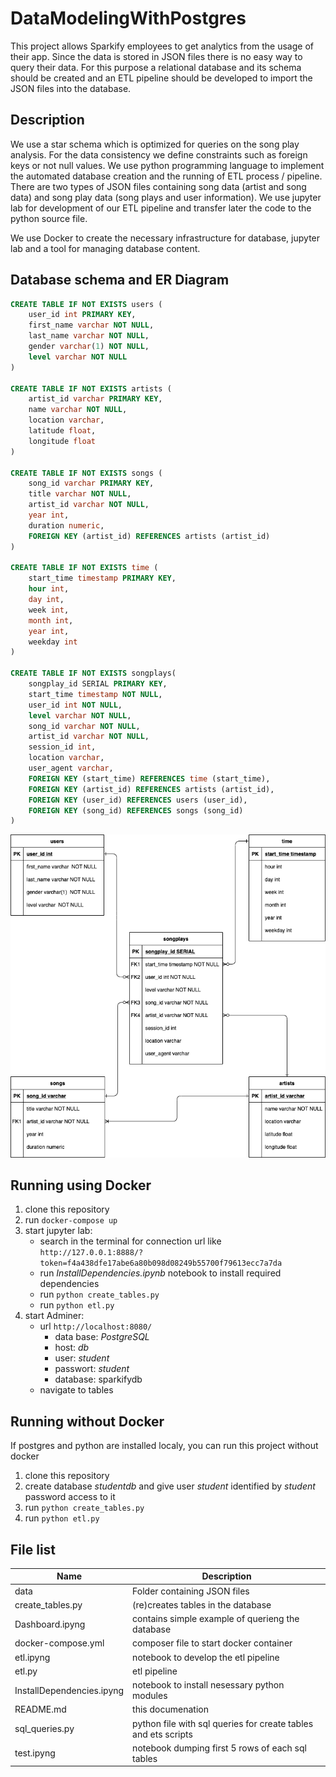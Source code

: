 # DataModelingWithPostgres

This project allows Sparkify employees to get analytics from the usage of their app. Since the data is stored in JSON files there is no easy way to query their data.
For this purpose a relational database and its schema should be created and an ETL pipeline should be developed to import the JSON files into the database.

## Description

We use a star schema which is optimized for queries on the song play analysis. For the data consistency we define constraints such as foreign keys or not null values. We use python programming language to implement the automated database creation and the running of ETL process / pipeline. There are two types of JSON files containing song data (artist and song data) and song play data (song plays and user information). We use jupyter lab for development of our ETL pipeline and transfer later the code to the python source file.

We use Docker to create the necessary infrastructure for database, jupyter lab and a tool for managing database content. 

## Database schema and ER Diagram

```sql
CREATE TABLE IF NOT EXISTS users (
    user_id int PRIMARY KEY, 
    first_name varchar NOT NULL,
    last_name varchar NOT NULL, 
    gender varchar(1) NOT NULL,
    level varchar NOT NULL
)

CREATE TABLE IF NOT EXISTS artists (
    artist_id varchar PRIMARY KEY,
    name varchar NOT NULL,
    location varchar, 
    latitude float, 
    longitude float
)

CREATE TABLE IF NOT EXISTS songs (
    song_id varchar PRIMARY KEY,
    title varchar NOT NULL, 
    artist_id varchar NOT NULL, 
    year int,
    duration numeric,
    FOREIGN KEY (artist_id) REFERENCES artists (artist_id)
)

CREATE TABLE IF NOT EXISTS time (
    start_time timestamp PRIMARY KEY, 
    hour int, 
    day int,
    week int, 
    month int,
    year int, 
    weekday int
)

CREATE TABLE IF NOT EXISTS songplays(
    songplay_id SERIAL PRIMARY KEY, 
    start_time timestamp NOT NULL, 
    user_id int NOT NULL, 
    level varchar NOT NULL, 
    song_id varchar NOT NULL, 
    artist_id varchar NOT NULL, 
    session_id int, 
    location varchar, 
    user_agent varchar,
    FOREIGN KEY (start_time) REFERENCES time (start_time),
    FOREIGN KEY (artist_id) REFERENCES artists (artist_id),
    FOREIGN KEY (user_id) REFERENCES users (user_id),
    FOREIGN KEY (song_id) REFERENCES songs (song_id)
)
```

![ER Diagram](https://github.com/euweb/DataModelingWithPostgres/blob/main/DataModelingWithPostgres.png?raw=true)
 
## Running using Docker

1. clone this repository
2. run `docker-compose up`
3. start jupyter lab:
    - search in the terminal for connection url like `http://127.0.0.1:8888/?token=f4a438dfe17abe6a80b098d08249b55700f79613ecc7a7da`
    - run _InstallDependencies.ipynb_ notebook to install required dependencies
    - run `python create_tables.py`
    - run `python etl.py`
4. start Adminer:
    - url `http://localhost:8080/`
        - data base: _PostgreSQL_
        - host: _db_
        - user: _student_
        - passwort: _student_
        - database: sparkifydb
    - navigate to tables

## Running without Docker

If postgres and python are installed localy, you can run this project without docker

1. clone this repository
2. create database _studentdb_ and give user _student_ identified by _student_ password access to it
3. run `python create_tables.py`
4. run `python etl.py`

## File list

| Name                      	| Description                                                    	|
|---------------------------	|----------------------------------------------------------------	|
| data                      	| Folder containing JSON files                                   	|
| create_tables.py          	| (re)creates tables in the database                             	|
| Dashboard.ipyng           	| contains simple example of querieng the database               	|
| docker-compose.yml        	| composer file to start docker container                        	|
| etl.ipyng                 	| notebook to develop the etl pipeline                           	|
| etl.py                    	| etl pipeline                                                   	|
| InstallDependencies.ipyng 	| notebook to install nesessary python modules                   	|
| README.md                 	| this documenation                                              	|
| sql_queries.py            	| python file with sql queries for create tables and ets scripts 	|
| test.ipyng                	| notebook dumping first 5 rows of each sql tables               	|

